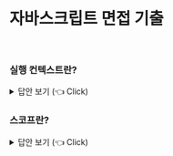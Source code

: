 # 자바스크립트 면접 기출
<br>

### 실행 컨텍스트란?

<details>
   <summary> 답안 보기 (👈 Click)</summary>
<br />
+ 실행 컨텍스트는 자바스크립트의 동작 원리를 담고 있는 핵심 개념입니다 <br>
  실행 컨텍스트를 바르게 이해하면 자바스크립트가 스코프를 기반으로 <br>
  식별자와 식별자에 바인딩된 값(식별자 바인딩)을 관리하는 방식과 <br>
  호이스팅이 발생하는 이유, 클로저의 동작 방식, 그리고 태스크 큐와 함께 동작하는 <br>
  이벤트 핸들러와 비동기 처리의 동작 방식을 이해할 수 있습니다. <br>
</details>


### 스코프란?

<details>
   <summary> 답안 보기 (👈 Click)</summary>
<br />
[참고: 모던 자바스크립트 Deep Dive ] 
   
+ 스코프(유효 범위)는 자바스크립트를 포함한 모든 프로그래밍 언어의 기본적이며 중요한 개념입니다. <br> 
  스코프의 이해가 부족하면 다른 개념을 이해하기 어려울 수 있습니다. <br> 
  더욱이 자바스크립트의 스코프는 다른 언어의 스코프와 구별되는 특징이 있으므로 주의가 필요합니다. <br> 
   
  그리고 var 키워드로 선언한 변수와 let 또는 const 키워드로 선언한 변수의 스코프도 다르게 동작합니다. <br>
  스코프는 변수 그리고 함수와 깊은 관련이 있습니다. <br> 
  
  우리는 스코프를 이미 경험했습니다. 함수의 매개변수는 함수 몸체 내부에서만 참조할 수 있고, <br> 
  함수 몸체 외부에서는 참조할 수 없다고 했습니다. <br> 
  이것은 매개변수를 참조할 수 있는 유효범위, 즉 매개변수의 스코프가 함수 몸체 내부로 한정되기 때문입니다. <br> 
  
  ```
  function add(x,y){
     // 매개변수는 함수 몸체 내부에서만 참조할 수 있다.
     // 즉, 매개변수의 스코프(유효범위)는 함수 몸체 내부다. 
     console.log(x,y);
     return x+y; 
  }
   
 add(2, 5);
  
 // 매개변수는 함수 몸체 내부에서만 참조할 수 있다.   
 console.log(x, y); // ReferenceError: x is not defined 
 ```  
   
 변수는 코드의 가장 바깥 영역뿐 아니라 코드 블록이나 함수 몸체 내에서도 선언할 수 있습니다. <br> 
 이 때, 코드 블록이나 함수는 중첩될 수 있습니다. <br> 
</details>

-----------------------
